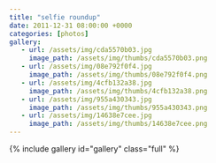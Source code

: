 ```yaml
---
title: "selfie roundup"
date: 2011-12-31 08:00:00 +0000
categories: [photos]
gallery:
   - url: /assets/img/cda5570b03.jpg
     image_path: /assets/img/thumbs/cda5570b03.png
   - url: /assets/img/08e792f0f4.jpg
     image_path: /assets/img/thumbs/08e792f0f4.png
   - url: /assets/img/4cfb132a38.jpg
     image_path: /assets/img/thumbs/4cfb132a38.png
   - url: /assets/img/955a430343.jpg
     image_path: /assets/img/thumbs/955a430343.png
   - url: /assets/img/14638e7cee.jpg
     image_path: /assets/img/thumbs/14638e7cee.png
---
```

{% include gallery id="gallery" class="full" %}
